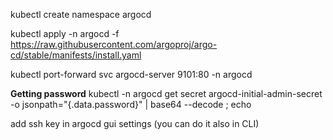 kubectl create namespace argocd

kubectl apply -n argocd -f https://raw.githubusercontent.com/argoproj/argo-cd/stable/manifests/install.yaml

kubectl port-forward svc argocd-server 9101:80 -n argocd

**Getting password**
kubectl -n argocd get secret argocd-initial-admin-secret -o jsonpath="{.data.password}" | base64 --decode ; echo

add ssh key in argocd gui settings (you can do it also in CLI)